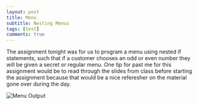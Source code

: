 ```yaml
---
layout: post
title: Menu
subtitle: Nesting Menus
tags: [test]
comments: true
---
```


The assignment tonight was for us to program a menu using nested if statements, such that if a customer chooses an odd or even number they will be given a secret or regular menu.
One tip for past me for this assignment would be to read through the slides from class before starting the assignment because that would be a nice referesher on the material gone over during the day.


![Menu Output](https://paulharshbarger.github.io/img/menu-screenshot.png)
